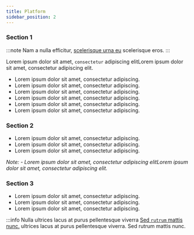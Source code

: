 ```yaml
---
title: Platform
sidebar_position: 2
---
```


### Section 1

:::note
Nam a nulla efficitur, [scelerisque urna eu](/getting-started/introduction) scelerisque eros.
:::

Lorem ipsum dolor sit amet, `consectetur` adipiscing elitLorem ipsum dolor sit amet, consectetur adipiscing elit.

- Lorem ipsum dolor sit amet, consectetur adipiscing.
- Lorem ipsum dolor sit amet, consectetur adipiscing.
- Lorem ipsum dolor sit amet, consectetur adipiscing.
- Lorem ipsum dolor sit amet, consectetur adipiscing.
- Lorem ipsum dolor sit amet, consectetur adipiscing.
- Lorem ipsum dolor sit amet, consectetur adipiscing.

### Section 2
- Lorem ipsum dolor sit amet, consectetur adipiscing.
- Lorem ipsum dolor sit amet, consectetur adipiscing.
- Lorem ipsum dolor sit amet, consectetur adipiscing.

_Note: - Lorem ipsum dolor sit amet, consectetur adipiscing elitLorem ipsum dolor sit amet, consectetur adipiscing elit._

### Section 3
- Lorem ipsum dolor sit amet, consectetur adipiscing.
- Lorem ipsum dolor sit amet, consectetur adipiscing.
- Lorem ipsum dolor sit amet, consectetur adipiscing.

:::info
Nulla ultrices lacus at purus pellentesque viverra [Sed `rutrum` mattis nunc.](/getting-started/introduction) ultrices lacus at purus pellentesque viverra. Sed rutrum mattis nunc.
